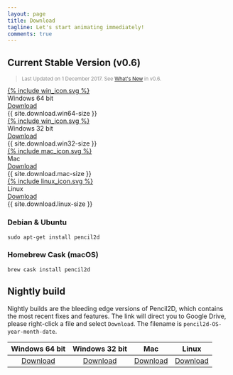 ```yaml
---
layout: page
title: Download
tagline: Let's start animating immediately! 
comments: true
---
```


## Current Stable Version (v0.6)

<blockquote style="color:#898989;font-size:0.8em">
Last Updated on 1 December 2017. See  
<a href="/2017/12/introducing-pencil2d-0.6.html">What's New</a> in v0.6.
</blockquote>

<div class="download-tiles">
<div></div>
<div class="download-tile">
  <a href="{{ site.download.win64 }}">
    {% include win_icon.svg %} 
  </a><br>
  Windows 64 bit <br>
  <a href="{{ site.download.win64 }}">Download</a>
  <div class="download-size">{{ site.download.win64-size }}</div>
</div>

<div class="download-tile">
  <a href="{{ site.download.win32 }}">
    {% include win_icon.svg %}
  </a><br>
  Windows 32 bit <br>
  <a href="{{ site.download.win32 }}">Download</a>
  <div class="download-size">{{ site.download.win32-size }}</div>
</div>

<div class="download-tile">
  <a href="{{ site.download.mac }}">
    {% include mac_icon.svg %}
  </a><br>
  Mac <br>
  <a href="{{ site.download.mac }}">Download</a>
  <div class="download-size">{{ site.download.mac-size }}</div>
</div>

<div class="download-tile">
  <a href="{{ site.download.linux }}">
    {% include linux_icon.svg %}
  </a><br>
  Linux <br>
  <a href="{{ site.download.linux }}">Download</a>
  <div class="download-size">{{ site.download.linux-size }}</div>
</div>

</div>
<div style="clear:both"></div>


### Debian & Ubuntu

```
sudo apt-get install pencil2d
```

### Homebrew Cask (macOS)

```
brew cask install pencil2d
```

## Nightly build <a name="nightlybuild"></a>

Nightly builds are the bleeding edge versions of Pencil2D, which contains the most recent fixes and features. The link will direct you to Google Drive, please right-click a file and select `Download`. The filename is `pencil2d-OS-year-month-date`.

| Windows 64 bit   | Windows 32 bit    | Mac             | Linux             |
| :--------------: | :---------------: | :-------------: | :---------------: |
| [Download][0]    | [Download][1]     | [Download][2]   | [Download][3]     |

[0]: https://goo.gl/5pZXED
[1]: https://goo.gl/0rbHu6
[2]: https://goo.gl/PXsLCI
[3]: https://goo.gl/NQuJYr
